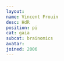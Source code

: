 ```yaml
---
layout:
name: Vincent Frouin
desc: HdR
position: pi
cat: gaia
subcat: brainomics
avatar:
joined: 2006
---
```


